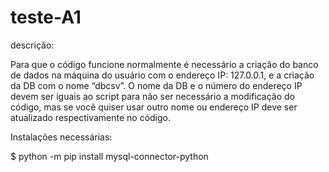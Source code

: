 # teste-A1

descrição:

Para que o código funcione normalmente é necessário a criação do banco de dados na máquina do usuário com o endereço IP: 127.0.0.1, e a criação da DB com o nome “dbcsv”.
O nome da DB e o número do endereço IP devem ser iguais ao script para não ser necessário a modificação do código, mas se você quiser usar outro nome ou endereço IP deve ser atualizado respectivamente no código.


Instalações necessárias:

$ python -m pip install mysql-connector-python
